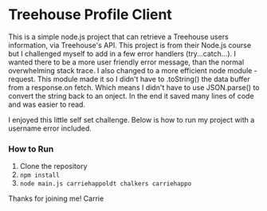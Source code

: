 # Treehouse Profile Client
This is a simple node.js project that can retrieve a Treehouse users information, via Treehouse's API. This project is from their Node.js course but I challenged myself to add in a few error handlers (try...catch...). I wanted there to be a more user friendly error message, than the normal overwhelming stack trace. I also changed to a more efficient node module - request. This module made it so I didn't have to .toString() the data buffer from a response.on fetch. Which means I didn't have to use JSON.parse() to convert the string back to an onject. In the end it saved many lines of code and was easier to read. 

I enjoyed this little self set challenge. Below is how to run my project with a username error included.

### How to Run
 1. Clone the repository
 2. `npm install`
 3. `node main.js carriehappoldt chalkers carriehappo`
 
Thanks for joining me! Carrie 
